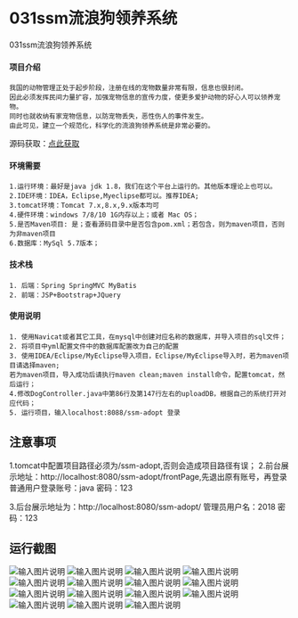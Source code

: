 # 031ssm流浪狗领养系统
031ssm流浪狗领养系统

#### 项目介绍
```
我国的动物管理正处于起步阶段，注册在线的宠物数量非常有限，信息也很封闭。
因此必须发挥民间力量扩容，加强宠物信息的宣传力度，使更多爱护动物的好心人可以领养宠物。
同时也就收纳有家宠物信息，以防宠物丢失，恶性伤人的事件发生。
由此可见，建立一个规范化，科学化的流浪狗领养系统是非常必要的。
```

源码获取：[点此获取](http://www.shuyue.fun/index.php?type=productinfo&id=132)

#### 环境需要
```
1.运行环境：最好是java jdk 1.8，我们在这个平台上运行的。其他版本理论上也可以。
2.IDE环境：IDEA，Eclipse,Myeclipse都可以。推荐IDEA;
3.tomcat环境：Tomcat 7.x,8.x,9.x版本均可
4.硬件环境：windows 7/8/10 1G内存以上；或者 Mac OS；
5.是否Maven项目: 是；查看源码目录中是否包含pom.xml；若包含，则为maven项目，否则为非maven项目
6.数据库：MySql 5.7版本；
```

#### 技术栈
```
1. 后端：Spring SpringMVC MyBatis
2. 前端：JSP+Bootstrap+JQuery
```

#### 使用说明
```
1. 使用Navicat或者其它工具，在mysql中创建对应名称的数据库，并导入项目的sql文件；
2. 将项目中yml配置文件中的数据库配置改为自己的配置
3. 使用IDEA/Eclipse/MyEclipse导入项目，Eclipse/MyEclipse导入时，若为maven项目请选择maven;
若为maven项目，导入成功后请执行maven clean;maven install命令，配置tomcat，然后运行；
4.修改DogController.java中第86行及第147行左右的uploadDB，根据自己的系统打开对应代码；
5. 运行项目，输入localhost:8088/ssm-adopt 登录
```

## 注意事项
1.tomcat中配置项目路径必须为/ssm-adopt,否则会造成项目路径有误；
2.前台展示地址：http://localhost:8080/ssm-adopt/frontPage,先退出原有账号，再登录
普通用户登录账号：java  密码：123

3.后台展示地址为：http://localhost:8080/ssm-adopt/
管理员用户名：2018   密码：123

## 运行截图
![输入图片说明](https://images.gitee.com/uploads/images/2021/0316/091053_1d5a8a83_863230.png "屏幕截图.png")
![输入图片说明](https://images.gitee.com/uploads/images/2021/0316/091109_19b421d8_863230.png "屏幕截图.png")
![输入图片说明](https://images.gitee.com/uploads/images/2021/0316/091126_e9c800d9_863230.png "屏幕截图.png")
![输入图片说明](https://images.gitee.com/uploads/images/2021/0316/091140_371121eb_863230.png "屏幕截图.png")
![输入图片说明](https://images.gitee.com/uploads/images/2021/0316/091210_b1d4a6f8_863230.png "屏幕截图.png")
![输入图片说明](https://images.gitee.com/uploads/images/2021/0316/091221_5b639bcc_863230.png "屏幕截图.png")
![输入图片说明](https://images.gitee.com/uploads/images/2021/0316/091231_dc2dff52_863230.png "屏幕截图.png")
![输入图片说明](https://images.gitee.com/uploads/images/2021/0316/091244_795192ec_863230.png "屏幕截图.png")
![输入图片说明](https://images.gitee.com/uploads/images/2021/0316/091439_4a5a299b_863230.jpeg "20210310235054_83575.jpg")
![输入图片说明](https://images.gitee.com/uploads/images/2021/0316/091532_9dcc3d26_863230.jpeg "20210310235546_17948.jpg")
![输入图片说明](https://images.gitee.com/uploads/images/2021/0316/091548_b3844dba_863230.png "屏幕截图.png")
![输入图片说明](https://images.gitee.com/uploads/images/2021/0316/091601_b46a16b6_863230.png "屏幕截图.png")
![输入图片说明](https://images.gitee.com/uploads/images/2021/0316/091611_7e41411d_863230.png "屏幕截图.png")
![输入图片说明](https://images.gitee.com/uploads/images/2021/0316/091621_0f93564f_863230.png "屏幕截图.png")
![输入图片说明](https://images.gitee.com/uploads/images/2021/0316/091630_ad8e80e6_863230.png "屏幕截图.png")
